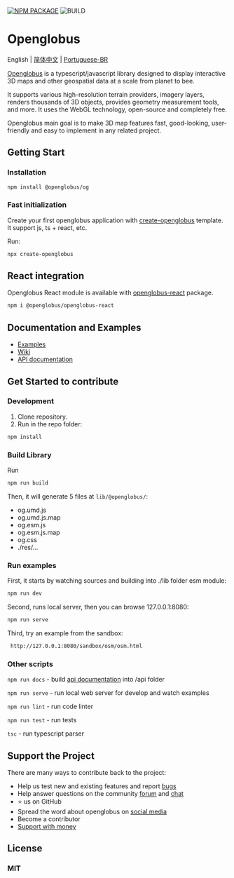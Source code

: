 [![NPM PACKAGE](https://img.shields.io/npm/v/@openglobus/og.svg?logo=npm&logoColor=fff&label=NPM+package&color=limegreen)](https://www.npmjs.com/@openglobus/og)
![BUILD](https://github.com/openglobus/openglobus/actions/workflows/push.yml/badge.svg)

# Openglobus

English | [简体中文](README_CN.md) | [Portuguese-BR](README_pt-BR.md)

[Openglobus](https://www.openglobus.org/) is a typescript/javascript library designed to display interactive 3D maps and other geospatial data at a
scale from planet to bee.

It supports various high-resolution terrain providers, imagery layers, renders thousands of 3D objects, provides
geometry measurement tools, and more. It uses the WebGL technology, open-source and
completely free.

Openglobus main goal is to make 3D map features fast, good-looking, user-friendly and easy to implement in any
related project.

## Getting Start

### Installation

```sh
npm install @openglobus/og
```

### Fast initialization

Create your first openglobus application with [create-openglobus](https://www.npmjs.com/package/create-openglobus) template.  It support js, ts + react, etc.

Run:

```sh
npx create-openglobus
```

## React integration

Openglobus React module is available with [openglobus-react](https://github.com/openglobus/openglobus-react) package.

```sh
npm i @openglobus/openglobus-react
```

## Documentation and Examples

- [Examples](https://sandbox.openglobus.org)
- [Wiki](https://github.com/openglobus/openglobus/wiki)
- [API documentation](https://openglobus.github.io/docs/)

## Get Started to contribute

### Development

1. Clone repository.
2. Run in the repo folder:

```sh
npm install
```

### Build Library

Run

```sh
npm run build
```

Then, it will generate 5 files at `lib/@openglobus/`:

- og.umd.js
- og.umd.js.map
- og.esm.js
- og.esm.js.map
- og.css
- ./res/...

### Run examples

First, it starts by watching sources and building into ./lib folder esm module:

```sh
npm run dev
```

Second, runs local server, then you can browse 127.0.0.1:8080:

```sh
npm run serve
```

Third, try an example from the sandbox:

```sh
 http://127.0.0.1:8080/sandbox/osm/osm.html
```

### Other scripts

`npm run docs` - build [api documentation](https://openglobus.github.io/docs/) into /api folder

`npm run serve` - run local web server for develop and watch examples

`npm run lint` - run code linter

`npm run test` - run tests

`tsc` - run typescript parser

## Support the Project

There are many ways to contribute back to the project:

- Help us test new and existing features and report [bugs](https://github.com/openglobus/openglobus/issues)
- Help answer questions on the community [forum](https://github.com/openglobus/openglobus/discussions)
  and [chat](https://gitter.im/openglobus/og)
- ⭐️ us on GitHub
- Spread the word about openglobus on [social media](https://twitter.com/openglobus)
- Become a contributor
- [Support with money](https://opencollective.com/openglobusjs)

## License

### MIT

